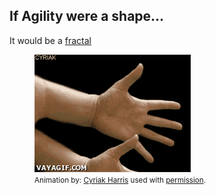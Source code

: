##  If Agility were a shape...

It would be a [fractal](http://dictionary.reference.com/browse/fractal)
<figure class="fragment" >
	<img src="img/repeat.gif"/>
	<figcaption class="deminish">
		<small>Animation by: <a href="http://cyriak.co.uk/blog/?p=161">Cyriak Harris</a> used with <a href="http://www.cyriak.co.uk/contact.html" title="See 'Can I use your animations on my website' FAQ">permission</a>.</small>
	</figcaption>
</figure>
